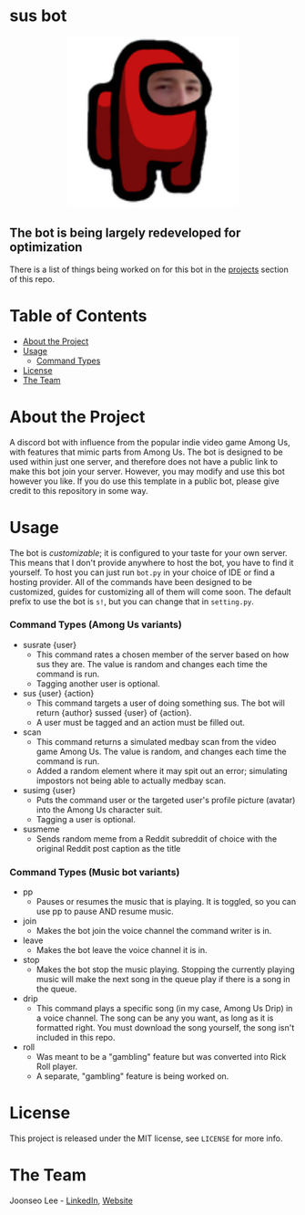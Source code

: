 # sus bot

<p align="center">
<img src="img/susbot.png" alt="susbot logo" height=300>
</p>

## The bot is being largely redeveloped for optimization
There is a list of things being worked on for this bot in the [projects](https://github.com/joonsauce/susbot/projects) section of this repo.

# Table of Contents
- [About the Project](#about-the-project)
- [Usage](#usage)
  - [Command Types](#command-types)
- [License](#license)
- [The Team](#the-team)
# About the Project
A discord bot with influence from the popular indie video game Among Us, with features 
that mimic parts from Among Us. The bot is designed to be used within just one server, 
and therefore does not have a public link to make this bot join your server. However, you may modify 
and use this bot however you like. If you do use this template in a public bot, please give credit to this 
repository in some way. 
# Usage
The bot is *customizable*; it is configured to your taste for your own server. This means that I don't provide anywhere to 
host the bot, you have to find it yourself. To host you can just run `bot.py` in your choice of IDE or find a hosting provider.
All of the commands have been designed to be customized, guides for customizing all of them will come soon. The default prefix 
to use the bot is `s!`, but you can change that in `setting.py`. 
### Command Types (Among Us variants)
- susrate {user}
  - This command rates a chosen member of the server based on how sus they are. The value is random and changes each time the command is run.
  - Tagging another user is optional.
- sus {user} {action}
  - This command targets a user of doing something sus. The bot will return {author} sussed {user} of {action}.
  - A user must be tagged and an action must be filled out.
- scan
  - This command returns a simulated medbay scan from the video game Among Us. The value is random, and changes each time the command is run.
  - Added a random element where it may spit out an error; simulating impostors not being able to actually medbay scan.
- susimg {user}
  - Puts the command user or the targeted user's profile picture (avatar) into the Among Us character suit.
  - Tagging a user is optional.
- susmeme
  - Sends random meme from a Reddit subreddit of choice with the original Reddit post caption as the title
### Command Types (Music bot variants)
- pp
  - Pauses or resumes the music that is playing. It is toggled, so you can use pp to pause AND resume music.
- join
  - Makes the bot join the voice channel the command writer is in.
- leave
  - Makes the bot leave the voice channel it is in.
- stop
  - Makes the bot stop the music playing. Stopping the currently playing music will make the next song in the queue play if there is a song in the queue.
- drip
  - This command plays a specific song (in my case, Among Us Drip) in a voice channel. The song can be any you want, as long as it is formatted right. You must download the song yourself, the song isn't included in this repo.
- roll
  - Was meant to be a "gambling" feature but was converted into Rick Roll player.
  - A separate, "gambling" feature is being worked on.

# License
This project is released under the MIT license, see `LICENSE` for more info.
# The Team
Joonseo Lee - [LinkedIn](https://www.linkedin.com/joonsauce), [Website](https://joonsauce.me)
